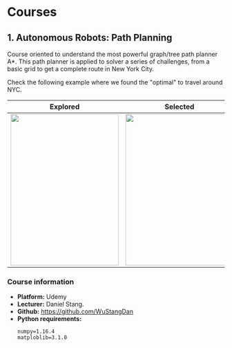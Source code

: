 # Courses
## 1. Autonomous Robots: Path Planning
Course oriented to understand the most powerful graph/tree path planner A*. This path planner is applied to solver a series of challenges, from a basic grid to get a complete route in New York City.

Check the following example where we found the "optimal" to travel around NYC.

| Explored | Selected |
|:--------:|:--------:|
|<img src=https://user-images.githubusercontent.com/49252525/195674767-2b3ba24d-74c6-4d7d-9dcf-de4691979ca0.png width=250 height=350>| <img src=https://user-images.githubusercontent.com/49252525/195674777-a5cf0f9e-8c54-4b12-a154-538a6534a22d.png width=250 height=350> |

### Course information
- **Platform:** Udemy
- **Lecturer:** Daniel Stang.
- **Github:** https://github.com/WuStangDan
- **Python requirements:**
  ```
  numpy=1.16.4
  matploblib=3.1.0
  ```